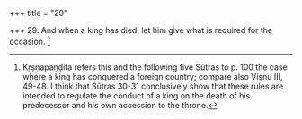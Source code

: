 +++
title = "29"

+++
29. And when a king has died, let him give what is required for the occasion. [^21] 


[^21]:  Kṛṣṇapaṇḍita refers this and the following five Sūtras to p. 100 the case where a king has conquered a foreign country; compare also Viṣṇu III, 49-48. I think that Sūtras 30-31 conclusively show that these rules are intended to regulate the conduct of a king on the death of his predecessor and his own accession to the throne.
